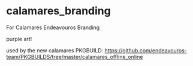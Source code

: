 # calamares_branding

For Calamares Endeavouros Branding

purple art!

used by the new calamares PKGBUILD:
https://github.com/endeavouros-team/PKGBUILDS/tree/master/calamares_offline_online
